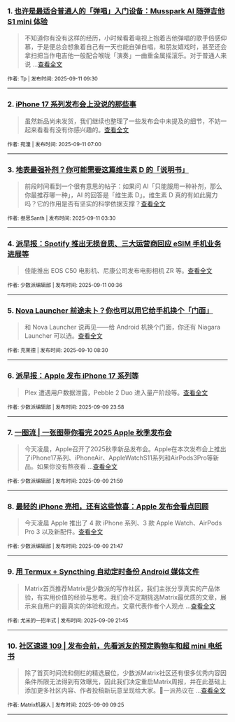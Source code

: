 ### 1. [也许是最适合普通人的「弹唱」入门设备：Musspark AI 随弹吉他 S1 mini 体验](https://sspai.com/post/102420)

> 不知道你有没有这样的经历，小时候看着电视上抱着吉他弹唱的歌手倍感仰慕，于是便总会想象着自己有一天也能自弹自唱，和朋友嬉戏时，甚至还会拿扫把当作电吉他一般配合喉咙「演奏」一曲重金属摇滚乐。对于普通人来说 ...[查看全文](https://sspai.com/post/102420) 

<sub>作者: Tp | 发布时间: 2025-09-11 09:30</sub>

---


### 2. [iPhone 17 系列发布会上没说的那些事](https://sspai.com/post/102432)

> 虽然新品尚未发货，我们继续也整理了一些发布会中未提及的细节，不妨一起来看看有没有你感兴趣的。[查看全文](https://sspai.com/post/102432) 

<sub>作者: 宛潼 | 发布时间: 2025-09-11 07:00</sub>

---


### 3. [地表最强补剂？你可能需要这篇维生素 D 的「说明书」](https://sspai.com/post/102388)

> 前段时间看到一个很有意思的帖子：如果问 AI「只能服用一种补剂，那么你最推荐哪一种」，AI 的回答是「维生素 D」。维生素 D 真的有如此魔力吗？它的作用是否有坚实的科学依据支撑？[查看全文](https://sspai.com/post/102388) 

<sub>作者: 叁思Santh | 发布时间: 2025-09-11 03:30</sub>

---


### 4. [派早报：Spotify 推出无损音质、三大运营商回应 eSIM 手机业务进展等](https://sspai.com/post/102430)

> 佳能推出 EOS C50 电影机、尼康公司发布电影相机 ZR 等。[查看全文](https://sspai.com/post/102430) 

<sub>作者: 少数派编辑部 | 发布时间: 2025-09-11 00:36</sub>

---


### 5. [Nova Launcher 前途未卜？你也可以用它给手机换个「门面」](https://sspai.com/post/65279)

> 和 Nova Launcher 说再见——给 Android 机换个门面，你还有 Niagara Launcher 可以选。[查看全文](https://sspai.com/post/65279) 

<sub>作者: 克莱德 | 发布时间: 2025-09-10 08:30</sub>

---


### 6. [派早报：Apple 发布 iPhone 17 系列等](https://sspai.com/post/102414)

> Plex 遭遇用户数据泄露，Pebble 2 Duo 进入量产阶段等。[查看全文](https://sspai.com/post/102414) 

<sub>作者: 少数派编辑部 | 发布时间: 2025-09-09 23:58</sub>

---


### 7. [一图流 | 一张图带你看完 2025 Apple 秋季发布会](https://sspai.com/post/102410)

> 今天凌晨，Apple召开了2025秋季新品发布会。Apple在本次发布会上推出了iPhone17系列、iPhoneAir、AppleWatchS11系列和AirPods3Pro等新品。如果你没有熬夜看 ...[查看全文](https://sspai.com/post/102410) 

<sub>作者: 少数派编辑部 | 发布时间: 2025-09-09 21:59</sub>

---


### 8. [最轻的 iPhone 亮相，还有这些惊喜：Apple 发布会看点回顾](https://sspai.com/post/102413)

> 今天凌晨 Apple 推出了 4 款 iPhone 系列、3 款 Apple Watch、AirPods Pro 3 以及新配件。[查看全文](https://sspai.com/post/102413) 

<sub>作者: 少数派编辑部 | 发布时间: 2025-09-09 21:47</sub>

---


### 9. [用 Termux + Syncthing 自动定时备份 Android 媒体文件](https://sspai.com/post/102337)

> Matrix首页推荐Matrix是少数派的写作社区，我们主张分享真实的产品体验，有实用价值的经验与思考。我们会不定期挑选Matrix最优质的文章，展示来自用户的最真实的体验和观点。文章代表作者个人观点 ...[查看全文](https://sspai.com/post/102337) 

<sub>作者: 尤米的一招半式 | 发布时间: 2025-09-09 21:45</sub>

---


### 10. [社区速递 109 | 发布会前，先看派友的预定购物车和超 mini 电纸书](https://sspai.com/post/102396)

> 除了首页时间流和侧栏的精选展位，少数派Matrix社区还有很多优秀内容因条件所限无法得到有效曝光，因此我们决定重启Matrix周报，并在此基础上添加更多社区内容、作者投稿新玩意呈现给大家。💬一派热议在 ...[查看全文](https://sspai.com/post/102396) 

<sub>作者: Matrix机器人 | 发布时间: 2025-09-09 09:25</sub>

---

